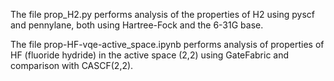 
The file prop_H2.py performs analysis of the properties of H2 using pyscf and pennylane, both using Hartree-Fock and the 6-31G base.

The file prop-HF-vqe-active_space.ipynb performs analysis of properties of HF (fluoride hydride) in the active space (2,2) using GateFabric and comparison with CASCF(2,2).
